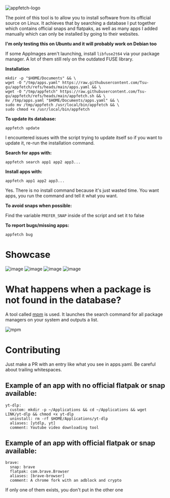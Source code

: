 ![appfetch-logo](https://github.com/user-attachments/assets/b607848d-1478-4d2b-9fb7-4d17c05377e2)

The point of this tool is to allow you to install software from its official source on Linux. It achieves that by searching a database I put together which contains official snaps and flatpaks, as well as many apps I added manually which can only be installed by going to their websites.

**I'm only testing this on Ubuntu and it will probably work on Debian too**

If some AppImages aren't launching, install `libfuse2t64` via your package manager. A lot of them still rely on the outdated FUSE library.

**Installation**
```
mkdir -p "$HOME/Documents" && \
wget -O "/tmp/apps.yaml" https://raw.githubusercontent.com/Tsu-gu/appfetch/refs/heads/main/apps.yaml && \
wget -O "/tmp/appfetch" https://raw.githubusercontent.com/Tsu-gu/appfetch/refs/heads/main/appfetch.sh && \
mv /tmp/apps.yaml "$HOME/Documents/apps.yaml" && \
sudo mv /tmp/appfetch /usr/local/bin/appfetch && \
sudo chmod +x /usr/local/bin/appfetch
```

**To update its database:**

```
appfetch update
```
I encountered issues with the script trying to update itself so if you want to update it, re-run the installation command.

**Search for apps with:**

```
appfetch search app1 app2 app3...
```

**Install apps with:**

```
appfetch app1 app2 app3...
```
Yes. There is no install command because it's just wasted time. You want apps, you run the command and tell it what you want.

**To avoid snaps when possible:**

Find the variable `PREFER_SNAP` inside of the script and set it to false

**To report bugs/missing apps:**

```
appfetch bug
```

# Showcase
![image](https://github.com/user-attachments/assets/047cef5c-be13-426f-947e-6ca074db8b88)
![image](https://github.com/user-attachments/assets/9ee4d99f-6ecb-401c-ae98-4641d78f9b83)
![image](https://github.com/user-attachments/assets/119c8bef-773d-4899-a0f9-033b76d39222)
![image](https://github.com/user-attachments/assets/43a20d4c-8ffb-47a1-8ad7-7a3c115f3e70)


# What happens when a package is not found in the database?

A tool called [mpm](https://github.com/kdeldycke/meta-package-manager) is used. It launches the search command for all package managers on your system and outputs a list.

![mpm](https://github.com/user-attachments/assets/f786d817-ea89-4171-8fee-9716469b7f77)

# Contributing

Just make a PR with an entry like what you see in apps.yaml. Be careful about trailing whitespaces.

## Example of an app with no official flatpak or snap available:
```
yt-dlp:
  custom: mkdir -p ~/Applications && cd ~/Applications && wget LINK/yt-dlp && chmod +x yt-dlp
  uninstall: rm -rf $HOME/Applications/yt-dlp
  aliases: [ytdlp, yt]
  comment: Youtube video downloading tool
```
## Example of an app with official flatpak or snap available:
```
brave:
  snap: brave
  flatpak: com.brave.Browser
  aliases: [brave-browser]
  comment: A chrome fork with an adblock and crypto
```

If only one of them exists, you don't put in the other one
